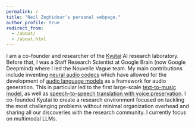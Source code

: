```yaml
---
permalink: /
title: "Neil Zeghidour's personal webpage."
author_profile: true
redirect_from: 
  - /about/
  - /about.html
---
```


I am a co-founder and researcher of the [Kyutai](https://kyutai.org/) AI research laboratory. Before that, I was a Staff Research Scientist at Google Brain (now Google Deepmind) where I led the Nouvelle Vague team.
My main contributions include inventing [neural audio codecs](https://research.google/blog/soundstream-an-end-to-end-neural-audio-codec/) which have allowed for the development of [audio language models](https://research.google/blog/audiolm-a-language-modeling-approach-to-audio-generation/) as a framework for audio generation. This in particular led to the first large-scale [text-to-music model](https://blog.google/technology/ai/musiclm-google-ai-test-kitchen/), as well as [speech-to-speech translation with voice preservation](https://arxiv.org/abs/2306.12925). I co-founded Kyutai to create a research environment focused on tackling the most challenging problems without minimal organization overhead and sharing all our discoveries with the research community. I currently focus on multimodal LLMs.